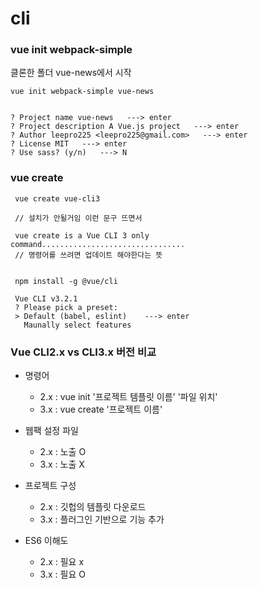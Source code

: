 # cli

### vue init webpack-simple

클론한 폴더 vue-news에서 시작

    vue init webpack-simple vue-news
    
    
    ? Project name vue-news   ---> enter
    ? Project description A Vue.js project   ---> enter
    ? Author leepro225 <leepro225@gmail.com>   ---> enter
    ? License MIT   ---> enter
    ? Use sass? (y/n)   ---> N
    


### vue create

     vue create vue-cli3
     
     // 설치가 안될거임 이런 문구 뜨면서
     
     vue create is a Vue CLI 3 only command................................
     // 명령어를 쓰려면 업데이트 해야한다는 뜻
     
     
     npm install -g @vue/cli
     
     Vue CLI v3.2.1
     ? Please pick a preset:
     > Default (babel, eslint)    ---> enter
       Maunally select features
 
 
 ### Vue CLI2.x vs CLI3.x 버전 비교
 
 - 명령어 
    - 2.x : vue init '프로젝트 템플릿 이름' '파일 위치'
    - 3.x : vue create '프로젝트 이름'
    
 - 웹팩 설정 파일
    - 2.x : 노출 O
    - 3.x : 노출 X
    
 - 프로젝트 구성
    - 2.x : 깃헙의 템플릿 다운로드
    - 3.x : 플러그인 기반으로 기능 추가
    
 - ES6 이해도
    - 2.x : 필요 x
    - 3.x : 필요 O



